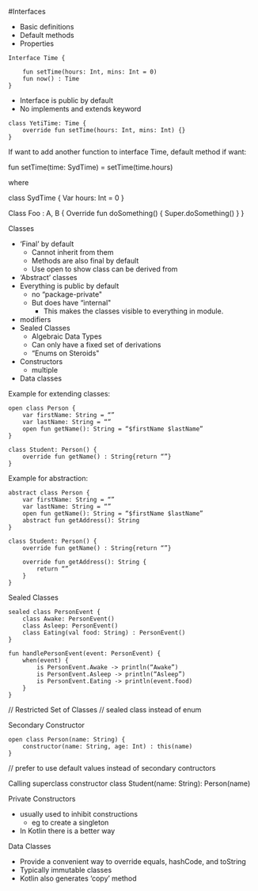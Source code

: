 #Interfaces
* Basic definitions
* Default methods
* Properties
```
Interface Time {

    fun setTime(hours: Int, mins: Int = 0)
    fun now() : Time
}
```

* Interface is public by default
* No implements and extends keyword

```
class YetiTime: Time {
    override fun setTime(hours: Int, mins: Int) {}
}
```

If want to add another function to interface Time, default method if want:

fun setTime(time: SydTime) = setTime(time.hours)

where

class SydTime {
    Var hours: Int = 0 
}

Class Foo : A, B {
    Override fun doSomething() {
        Super<A>.doSomething()
    }
}

Classes
* ‘Final’ by default
    * Cannot inherit from them
    * Methods are also final by default
    * Use open to show class can be derived from
* ‘Abstract’ classes
* Everything is public by default
    * no “package-private"
    * But does have “internal"
        * This makes the classes visible to everything in module.
* modifiers
* Sealed Classes
    * Algebraic Data Types
    * Can only have a fixed set of derivations
    * “Enums on Steroids"
* Constructors
    * multiple
* Data classes

Example for extending classes:
```
open class Person {
    var firstName: String = “”
    var lastName: String = “”
    open fun getName(): String = “$firstName $lastName”
}

class Student: Person() {
    override fun getName() : String{return “”}
}
```
Example for abstraction:
```
abstract class Person {
    var firstName: String = “”
    var lastName: String = “”
    open fun getName(): String = “$firstName $lastName”
    abstract fun getAddress(): String
}
```

```
class Student: Person() {
    override fun getName() : String{return “”}

    override fun getAddress(): String {
        return “”
    }
}
```

Sealed Classes

```
sealed class PersonEvent {
    class Awake: PersonEvent()
    class Asleep: PersonEvent()
    class Eating(val food: String) : PersonEvent()
}

fun handlePersonEvent(event: PersonEvent) {
    when(event) {
        is PersonEvent.Awake -> println(“Awake”)
        is PersonEvent.Asleep -> println(“Asleep”)
        is PersonEvent.Eating -> println(event.food)
    }
}
```

// Restricted Set of Classes
// sealed class instead of enum

Secondary Constructor

```
open class Person(name: String) {
    constructor(name: String, age: Int) : this(name)
}
```
// prefer to use default values instead of secondary contructors

Calling superclass constructor
class Student(name: String): Person(name)

Private Constructors
* usually used to inhibit constructions
    * eg to create a singleton
* In Kotlin there is a better way 

Data Classes
* Provide a convenient way to override equals, hashCode, and toString
* Typically immutable classes
* Kotlin also generates ‘copy’ method
